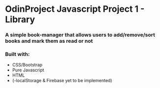 #  OdinProject Javascript Project 1 - Library 
### A simple book-manager that allows users to add/remove/sort books and mark them as read or not

### Built with:
* CSS/Bootstrap
* Pure Javascript
* HTML
* (-localStorage & Firebase yet to be implemented)